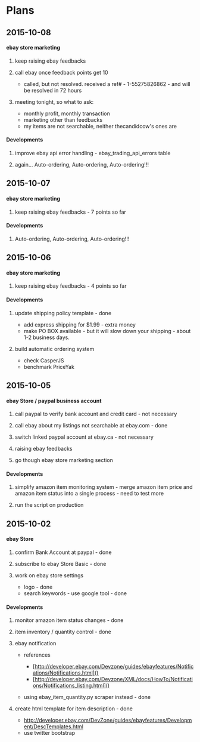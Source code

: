 # Plans

## 2015-10-08

#### ebay store marketing

1. keep raising ebay feedbacks

1. call ebay once feedback points get 10
	- called, but not resolved. received a ref# - 1-55275826862 - and will be resolved in 72 hours

1. meeting tonight, so what to ask:
	- monthly profit, monthly transaction
	- marketing other than feedbacks
	- my items are not searchable, neither thecandidcow's ones are

#### Developments

1. improve ebay api error handling - ebay\_trading\_api\_errors table

1. again... Auto-ordering, Auto-ordering, Auto-ordering!!!


## 2015-10-07

#### ebay store marketing

1. keep raising ebay feedbacks - 7 points so far

#### Developments

1. Auto-ordering, Auto-ordering, Auto-ordering!!!


## 2015-10-06

#### ebay store marketing

1. keep raising ebay feedbacks - 4 points so far

#### Developments

1. update shipping policy template - done
	- add express shipping for $1.99 - extra money
	- make PO BOX available - but it will slow down your shipping - about 1-2 business days.

1. build automatic ordering system
	- check CasperJS
	- benchmark PriceYak


## 2015-10-05

#### ebay Store / paypal business account

1. call paypal to verify bank account and credit card - not necessary

1. call ebay about my listings not searchable at ebay.com - done

1. switch linked paypal account at ebay.ca - not necessary

1. raising ebay feedbacks

1. go though ebay store marketing section

#### Developments

1. simplify amazon item monitoring system - merge amazon item price and amazon item status into a single process - need to test more

1. run the script on production


## 2015-10-02

#### ebay Store

1. confirm Bank Account at paypal - done

2. subscribe to ebay Store Basic - done

3. work on ebay store settings
	- logo - done
	- search keywords - use google tool - done

#### Developments

1. monitor amazon item status changes - done

1. item inventory / quantity control - done

1. ebay notification
	- references
		- [http://developer.ebay.com/Devzone/guides/ebayfeatures/Notifications/Notifications.html]()
		- [http://developer.ebay.com/Devzone/XML/docs/HowTo/Notifications/Notifications_listing.html]()

	- using ebay_item_quantity.py scraper instead - done
		
1. create html template for item description - done
	- http://developer.ebay.com/DevZone/guides/ebayfeatures/Development/DescTemplates.html
	- use twitter bootstrap

